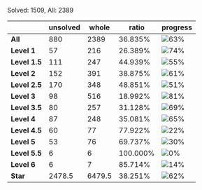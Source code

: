 Solved: 1509, All: 2389

| |unsolved|whole|ratio|progress|
|----|----|----|----|----|
|**All**| 880 | 2389 | 36.835%| ![63%](https://progress-bar.dev/63?title=All) |
|**Level 1**| 57 | 216 | 26.389%| ![74%](https://progress-bar.dev/74?title=Level+1++)|
|**Level 1.5**| 111 | 247 | 44.939%| ![55%](https://progress-bar.dev/55?title=Level+1.5)|
|**Level 2**| 152 | 391 | 38.875%| ![61%](https://progress-bar.dev/61?title=Level+2++)|
|**Level 2.5**| 170 | 348 | 48.851%| ![51%](https://progress-bar.dev/51?title=Level+2.5)|
|**Level 3**| 98 | 516 | 18.992%| ![81%](https://progress-bar.dev/81?title=Level+3++)|
|**Level 3.5**| 80 | 257 | 31.128%| ![69%](https://progress-bar.dev/69?title=Level+3.5)|
|**Level 4**| 87 | 248 | 35.081%| ![65%](https://progress-bar.dev/65?title=Level+4++)|
|**Level 4.5**| 60 | 77 | 77.922%| ![22%](https://progress-bar.dev/22?title=Level+4.5)|
|**Level 5**| 53 | 76 | 69.737%| ![30%](https://progress-bar.dev/30?title=Level+5++)|
|**Level 5.5**| 6 | 6 | 100.000%| ![0%](https://progress-bar.dev/0?title=Level+5.5)|
|**Level 6**| 6 | 7 | 85.714%| ![14%](https://progress-bar.dev/14?title=Level+6++)|
|**Star**|2478.5 | 6479.5 |38.251%| ![62%](https://progress-bar.dev/62?title=Star) |
